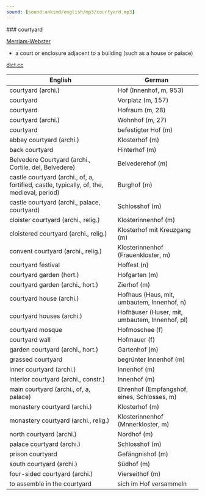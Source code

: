 ```yaml
---
sound: [sound:ankimd/english/mp3/courtyard.mp3]
---
```


\### courtyard

[Merriam-Webster](https://www.merriam-webster.com/dictionary/courtyard)

- a court or enclosure adjacent to a building (such as a house or palace)

[dict.cc](https://www.dict.cc/courtyard)

| English        | German       |
| -------------- | ------------ |
| courtyard (archi.) | Hof (Innenhof, m, 953) |
| courtyard | Vorplatz (m, 157) |
| courtyard | Hofraum (m, 28) |
| courtyard (archi.) | Wohnhof (m, 27) |
| courtyard | befestigter Hof (m) |
| abbey courtyard (archi.) | Klosterhof (m) |
| back courtyard | Hinterhof (m) |
| Belvedere Courtyard (archi., Cortile, del, Belvedere) | Belvederehof (m) |
| castle courtyard (archi., of, a, fortified, castle, typically, of, the, medieval, period) | Burghof (m) |
| castle courtyard (archi., palace, courtyard) | Schlosshof (m) |
| cloister courtyard (archi., relig.) | Klosterinnenhof (m) |
| cloistered courtyard (archi., relig.) | Klosterhof mit Kreuzgang (m) |
| convent courtyard (archi., relig.) | Klosterinnenhof (Frauenkloster, m) |
| courtyard festival | Hoffest (n) |
| courtyard garden (hort.) | Hofgarten (m) |
| courtyard garden (archi., hort.) | Zierhof (m) |
| courtyard house (archi.) | Hofhaus (Haus, mit, umbautem, Innenhof, n) |
| courtyard houses (archi.) | Hofhäuser (Huser, mit, umbautem, Innenhof, pl) |
| courtyard mosque | Hofmoschee (f) |
| courtyard wall | Hofmauer (f) |
| garden courtyard (archi., hort.) | Gartenhof (m) |
| grassed courtyard | begrünter Innenhof (m) |
| inner courtyard (archi.) | Innenhof (m) |
| interior courtyard (archi., constr.) | Innenhof (m) |
| main courtyard (archi., of, a, palace) | Ehrenhof (Empfangshof, eines, Schlosses, m) |
| monastery courtyard (archi.) | Klosterhof (m) |
| monastery courtyard (archi., relig.) | Klosterinnenhof (Mnnerkloster, m) |
| north courtyard (archi.) | Nordhof (m) |
| palace courtyard (archi.) | Schlosshof (m) |
| prison courtyard | Gefängnishof (m) |
| south courtyard (archi.) | Südhof (m) |
| four-sided courtyard (archi.) | Vierseithof (m) |
| to assemble in the courtyard | sich im Hof versammeln |
